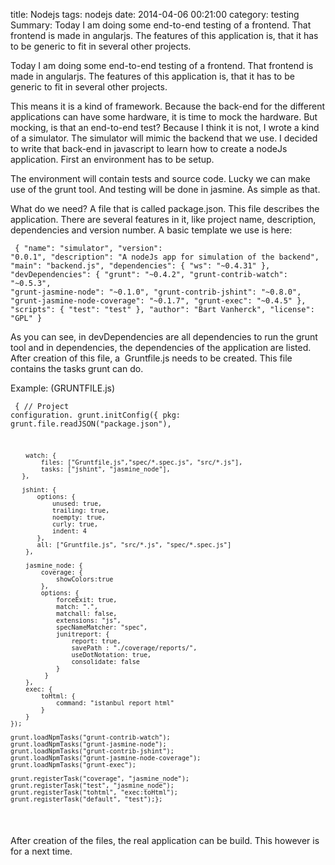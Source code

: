 title: Nodejs
tags: nodejs
date: 2014-04-06 00:21:00
category: testing
Summary: Today I am doing some end-to-end testing of a frontend. That frontend is made in angularjs. The features of this application is, that it has to be generic to fit in several other projects.

Today I am doing some end-to-end testing of a frontend. That frontend is made in angularjs. The features of this application is, that it has to be generic to fit in several other projects.

This means it is a kind of framework. Because the back-end for the different applications can have some hardware, it is time to mock the hardware. But mocking, is that an end-to-end test? Because I think it is not, I wrote a kind of a simulator. The simulator will mimic the backend that we use. I decided to write that back-end in javascript to learn how to create a nodeJs application.  First an environment has to be setup.

The environment will contain tests and source code. Lucky we can make use of the grunt tool. And testing will be done in jasmine. As simple as that.

What do we need? A file that is called package.json. This file describes the application. There are several features in it, like project name, description, dependencies and version number.  A basic template we use is here:

<code class="javascript"><pre>
{
    "name": "simulator",
    "version": "0.0.1",
    "description": "A nodeJs app for simulation of the backend",
    "main": "backend.js",
    "dependencies": {
        "ws": "~0.4.31"
    },
    "devDependencies": {
        "grunt": "~0.4.2",
        "grunt-contrib-watch": "~0.5.3", 
        "grunt-jasmine-node": "~0.1.0",
        "grunt-contrib-jshint": "~0.8.0", 
        "grunt-jasmine-node-coverage": "~0.1.7", 
        "grunt-exec": "~0.4.5" 
    }, 
    "scripts": { 
        "test": "test" 
    }, 
    "author": "Bart Vanherck", 
    "license": "GPL" 
}
</pre></code>

As you can see, in devDependencies are all dependencies to run the grunt tool and in dependencies, the dependencies of the application are listed. After creation of this file, a &nbsp;Gruntfile.js needs to be created. This file contains the tasks grunt can do.

Example: (GRUNTFILE.js) 
<code class="javascript"><pre>
{
    // Project configuration.
    grunt.initConfig({
        pkg: grunt.file.readJSON("package.json"),
 
        watch: {
            files: ["Gruntfile.js","spec/*.spec.js", "src/*.js"],
            tasks: ["jshint", "jasmine_node"],
       },
 
       jshint: {
           options: {
               unused: true,
               trailing: true,
               noempty: true,
               curly: true,
               indent: 4
           },
           all: ["Gruntfile.js", "src/*.js", "spec/*.spec.js"]
        },
 
        jasmine_node: {
            coverage: {
                showColors:true
            },
            options: {
                forceExit: true,
                match: ".",
                matchall: false,
                extensions: "js",
                specNameMatcher: "spec",
                junitreport: {
                    report: true,
                    savePath : "./coverage/reports/",
                    useDotNotation: true,
                    consolidate: false
                }
             }
        },
        exec: {
            toHtml: {
                command: "istanbul report html"
            }
        }
    });
 
    grunt.loadNpmTasks("grunt-contrib-watch");
    grunt.loadNpmTasks("grunt-jasmine-node");
    grunt.loadNpmTasks("grunt-contrib-jshint");
    grunt.loadNpmTasks("grunt-jasmine-node-coverage");
    grunt.loadNpmTasks("grunt-exec");
 
    grunt.registerTask("coverage", "jasmine_node");
    grunt.registerTask("test", "jasmine_node");
    grunt.registerTask("tohtml", "exec:toHtml");
    grunt.registerTask("default", "test");};
</pre></code>

After creation of the files, the real application can be build. This however is for a next time.
